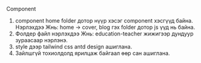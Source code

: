 Component

1. component home folder дотор нүүр хэсэг component хэсгүүд байна. Нэрлэхдээ Жнь: home -> cover, blog гэх folder дотор js үүд нь байна.
2. Фолдер файл нэрлэхдээ Жнь: education-teacher жижигээр дундуур зураасаар нэрлэнэ.
3. style дээр tailwind css antd design ашиглана.
4. Зайлшгүй тохиолдолд ярилцаж байгаал өөр сан ашиглана.
